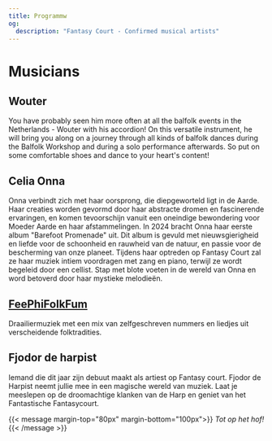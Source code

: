 ```yaml
---
title: Programmw
og:
  description: "Fantasy Court - Confirmed musical artists"
---
```

# Musicians


## Wouter
You have probably seen him more often at all the balfolk events in the Netherlands - Wouter with his accordion! On this versatile instrument, he will bring you along on a journey through all kinds of balfolk dances during the Balfolk Workshop and during a solo performance afterwards. So put on some comfortable shoes and dance to your heart's content!

## Celia Onna 
Onna verbindt zich met haar oorsprong, die diepgeworteld ligt in de Aarde.
Haar creaties worden gevormd door haar abstracte dromen en fascinerende ervaringen, en komen tevoorschijn vanuit een oneindige bewondering voor Moeder Aarde en haar afstammelingen. 
In 2024 bracht Onna haar eerste album "Barefoot Promenade" uit. Dit album is gevuld met nieuwsgierigheid en liefde voor de schoonheid en rauwheid van de natuur, en passie voor de bescherming van onze planeet. 
Tijdens haar optreden op Fantasy Court zal ze haar muziek intiem voordragen met zang en piano, terwijl ze wordt begeleid door een cellist.
Stap met blote voeten in de wereld van Onna en word betoverd door haar mystieke melodieën.

## [FeePhiFolkFum](https://www.youtube.com/@FeePhiFolkFum/playlists)
Draailiermuziek met een mix van zelfgeschreven nummers en liedjes uit verscheidende folktradities.

##  Fjodor de harpist
Iemand die dit jaar zijn debuut maakt als artiest op Fantasy court. Fjodor de Harpist neemt jullie mee in een magische wereld van muziek. Laat je meeslepen op de droomachtige klanken van de Harp en geniet van het Fantastische Fantasycourt.

{{< message margin-top="80px" margin-bottom="100px">}}
_Tot op het hof!_
{{< /message >}}

